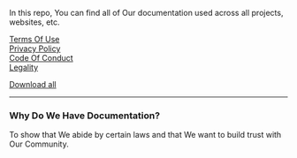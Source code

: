 In this repo, You can find all of Our documentation used across all projects, websites, etc.

[Terms Of Use](https://google.com/404)  
[Privacy Policy](https://google.com/404)  
[Code Of Conduct](https://google.com/44)  
[Legality](https://google.com/404)  

[Download all](https://google.com/404)  

---

### Why Do We Have Documentation?
To show that We abide by certain laws and that We want to build trust with Our Community.
